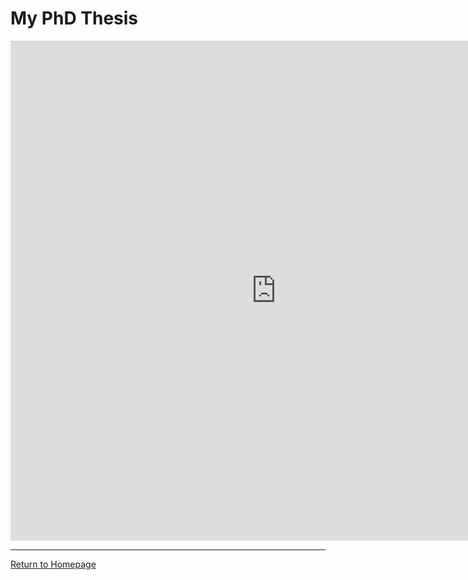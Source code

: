 # My PhD Thesis

<embed src="https://dgole.github.io/pdfs/gole_thesis_final.pdf" width="850" height="800" type="application/pdf" />

------
[Return to Homepage](https://dgole.github.io)
